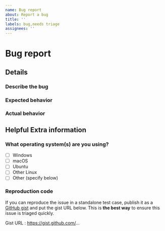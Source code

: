 ```yaml
---
name: Bug report
about: Report a bug
title: ''
labels: bug,needs triage
assignees: ''
---
```


<!-- Have you searched the existing issues to see if your bug is already reported? -->

# Bug report 

## Details
### Describe the bug

<!--Please replace this line with a clear and concise description of the bug.-->

### Expected behavior

<!--Please replace this line with a clear and concise description of what you expected to happen.-->

### Actual behavior

<!--Please replace this line with a clear and concise description of what you expected to happen.-->

## Helpful Extra information

### What operating system(s) are you using?

- [ ] Windows
- [ ] macOS
- [ ] Ubuntu
- [ ] Other Linux
- [ ] Other (specify below)

### Reproduction code

If you can reproduce the issue in a standalone test case, publish it as a [GitHub gist](https://gist.github.com) and put the gist URL below.
This is **the best way** to ensure this issue is triaged quickly.

Gist URL : https://gist.github.com/...
